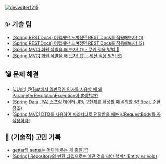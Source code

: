 [![devwriter1215](http://mazassumnida.wtf/api/v2/generate_badge?boj=devwriter1215)](https://solved.ac/devwriter1215)

## ✨ 기술 팁
* [[Spring REST Docs] 어렵게만 느껴졌던 REST Docs를 적용해보자! (1)](https://devwriter.tistory.com/28)
* [[Spring REST Docs] 어렵게만 느껴졌던 REST Docs를 적용해보자! (2)](https://devwriter.tistory.com/32)
* [[Spring MVC] 회원 식별을 해 보자! (1) - 쿠키 적용 방법 🍪](https://devwriter.tistory.com/29)
* [[Spring MVC] 회원 식별을 해 보자! (2) - 세션 적용 방법 📦](https://devwriter.tistory.com/30)
 
## 💣 문제 해결
* [[JUnit] @Test에서 일반적인 인자를 사용할 때 왜 ParameterResolutionException이 발생할까?](https://devwriter.tistory.com/10)
* [[Spring Data JPA] 스프링 데이터 JPA 구현체를 작성할 때 주의할 점! (feat. 순환 참조)](https://devwriter.tistory.com/24)
* [[Spring MVC] DTO를 사용하여 파라미터로 전달받을 때는 @RequestBody를 꼭 적용하자!](https://devwriter.tistory.com/25)

## 🤔 (기술적) 고민 기록
* [getter와 setter는 어디에 두는 게 좋을까?](https://devwriter.tistory.com/17)
* [[Spring] Repository의 반환 타입으로는 어떤 것을 써야 할까? (Entity vs void)](https://devwriter.tistory.com/27)
